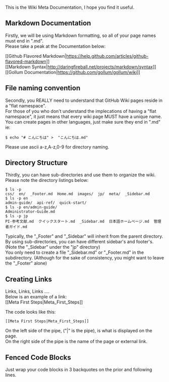 This is the Wiki Meta Documentation, I hope you find it useful.

## Markdown Documentation
Firstly, we will be using Markdown formatting, so all of your page names must end in ".md".  
Please take a peak at the Documentation below:   
  
[[Github Flavored Markdown|https://help.github.com/articles/github-flavored-markdown]]  
[[Markdown Syntax|http://daringfireball.net/projects/markdown/syntax]]   
[[Gollum Documentation|https://github.com/gollum/gollum/wiki]]   

## File naming convention  
Secondly, you REALLY need to understand that GitHub Wiki pages reside in a "flat namespace".  
For those of you who don't understand the implecations of having a "flat namespace", it just means that every wiki page MUST have a unique name.  
You can create pages in other languages, just make sure they end in ".md" ie: 
 
```
$ echo "# こんにちは" >  "こんにちは.md"
```
Please use ascii a-z,A-z,0-9 for directory naming. 

## Directory Structure    
Thirdly, you can have sub-directories and use them to organize the wiki.   
Please note the directory listings below:  

```
$ ls -p
css/  en/  _Footer.md  Home.md  images/  jp/  meta/  _Sidebar.md
$ ls -p en
admin-guide/  api-ref/  quick-start/ 
$ ls -p en/admin-guide/
Administrator-Guide.md
$ ls -p jp
PI-参考文献.md  クイックスタート.md  _Sidebar.md  日本語ホームページ.md  管理者ガイド.md
```
  
Typically, the "_Footer" and "_Sidebar" will inherit from the parent directory.  
By using sub-directories, you can have different sidebar's and footer's.  
(Note the "_Sidebar" under the "jp" directory)  
You only need to create a file "_Sidebar.md" or "_Footer.md" in the subdirectory.
(Although for the sake of consistency, you might want to leave the "_Footer" alone)  

## Creating Links
Links, Links, Links ....  
Below is an example of a link:  
[[Meta First Steps|Meta_First_Steps]]  

The code looks like this:  

```
[[Meta First Steps|Meta_First_Steps]]
```

On the left side of the pipe, ("|" is the pipe), is what is displayed on the page.  
On the right side of the pipe is the name of the page or external link.

## Fenced Code Blocks  
Just wrap your code blocks in 3 backquotes on the prior and following lines.


